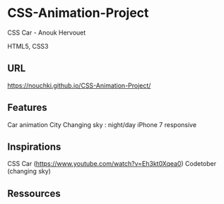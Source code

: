 # CSS-Animation-Project
CSS Car - Anouk Hervouet

HTML5, CSS3

## URL
https://nouchki.github.io/CSS-Animation-Project/


## Features
Car animation
City
Changing sky : night/day
iPhone 7 responsive

## Inspirations 

CSS Car (https://www.youtube.com/watch?v=Eh3kt0Xqea0)
Codetober (changing sky)

## Ressources
